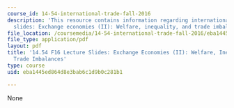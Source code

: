 ```yaml
---
course_id: 14-54-international-trade-fall-2016
description: 'This resource contains information regarding international trade lecture
  slides: Exchange economies (II): Welfare, inequality, and trade imbalances.'
file_location: /coursemedia/14-54-international-trade-fall-2016/eba1445ed864d8e3bab6c1d9b0c281b1_MIT14_54F16_Lecture_5.pdf
file_type: application/pdf
layout: pdf
title: '14.54 F16 Lecture Slides: Exchange Economies (II): Welfare, Inequality, and
  Trade Imbalances'
type: course
uid: eba1445ed864d8e3bab6c1d9b0c281b1

---
```

None